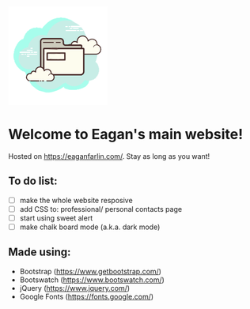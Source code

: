 ![Site-Logo](/Global/Images/Site-Logo.png)

# Welcome to Eagan's main website!
Hosted on https://eaganfarlin.com/.
Stay as long as you want!

## To do list:
- [ ] make the whole website resposive
- [ ] add CSS to: professional/ personal contacts page
- [ ] start using sweet alert
- [ ] make chalk board mode (a.k.a. dark mode)

## Made using:
- Bootstrap (https://www.getbootstrap.com/)
- Bootswatch (https://www.bootswatch.com/)
- jQuery (https://www.jquery.com/)
- Google Fonts (https://fonts.google.com/)